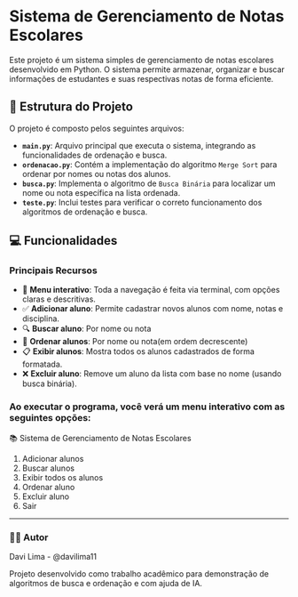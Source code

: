 # Sistema de Gerenciamento de Notas Escolares

Este projeto é um sistema simples de gerenciamento de notas escolares desenvolvido em Python. O sistema permite armazenar, organizar e buscar informações de estudantes e suas respectivas notas de forma eficiente.

## 📂 Estrutura do Projeto

O projeto é composto pelos seguintes arquivos:

- **`main.py`**: Arquivo principal que executa o sistema, integrando as funcionalidades de ordenação e busca.
- **`ordenacao.py`**: Contém a implementação do algoritmo `Merge Sort` para ordenar por nomes ou notas dos alunos.
- **`busca.py`**: Implementa o algoritmo de `Busca Binária` para localizar um nome ou nota específica na lista ordenada.
- **`teste.py`**: Inclui testes para verificar o correto funcionamento dos algoritmos de ordenação e busca.

## 💻 Funcionalidades
### Principais Recursos

- 📝 **Menu interativo**: Toda a navegação é feita via terminal, com opções claras e descritivas.
- ✅ **Adicionar aluno**: Permite cadastrar novos alunos com nome, notas e disciplina.  
- 🔍 **Buscar aluno**: Por nome ou nota
- 🔀 **Ordenar alunos**:  Por nome ou nota(em ordem decrescente)
- 📋 **Exibir alunos**: Mostra todos os alunos cadastrados de forma formatada.
- ❌ **Excluir aluno**: Remove um aluno da lista com base no nome (usando busca binária).

### Ao executar o programa, você verá um menu interativo com as seguintes opções:

📚 Sistema de Gerenciamento de Notas Escolares
1. Adicionar alunos
2. Buscar alunos
3. Exibir todos os alunos
4. Ordenar aluno
5. Excluir aluno
6. Sair
---
### 👨‍💻 Autor
Davi Lima - @davilima11

Projeto desenvolvido como trabalho acadêmico para demonstração de algoritmos de busca e ordenação e com ajuda de IA.
